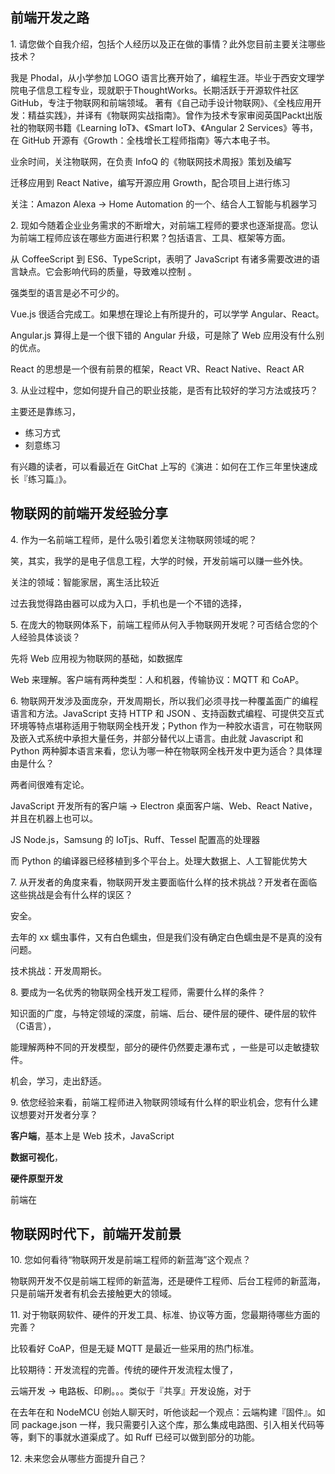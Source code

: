 前端开发之路
---

1. 请您做个自我介绍，包括个人经历以及正在做的事情？此外您目前主要关注哪些技术？

我是 Phodal，从小学参加 LOGO 语言比赛开始了，编程生涯。毕业于西安文理学院电子信息工程专业，现就职于ThoughtWorks。长期活跃于开源软件社区GitHub，专注于物联网和前端领域。 著有《自己动手设计物联网》、《全栈应用开发：精益实践》，并译有《物联网实战指南》。曾作为技术专家审阅英国Packt出版社的物联网书籍《Learning IoT》、《Smart IoT》、《Angular 2 Services》等书，在 GitHub 开源有《Growth：全栈增长工程师指南》等六本电子书。

业余时间，关注物联网，在负责 InfoQ 的《物联网技术周报》策划及编写

迁移应用到 React Native，编写开源应用 Growth，配合项目上进行练习

关注：Amazon Alexa -> Home Automation 的一个、结合人工智能与机器学习

2. 现如今随着企业业务需求的不断增大，对前端工程师的要求也逐渐提高。您认为前端工程师应该在哪些方面进行积累？包括语言、工具、框架等方面。

从 CoffeeScript 到 ES6、TypeScript，表明了 JavaScript 有诸多需要改进的语言缺点。它会影响代码的质量，导致难以控制 。

强类型的语言是必不可少的。

Vue.js 很适合完成工。如果想在理论上有所提升的，可以学学 Angular、React。

Angular.js 算得上是一个很下错的 Angular 升级，可是除了 Web 应用没有什么别的优点。

React 的思想是一个很有前景的框架，React VR、React Native、React AR

3. 从业过程中，您如何提升自己的职业技能，是否有比较好的学习方法或技巧？

主要还是靠练习，

 - 练习方式
 - 刻意练习
 
有兴趣的读者，可以看最近在 GitChat 上写的《演进：如何在工作三年里快速成长『练习篇』》。 

物联网的前端开发经验分享
---

4. 作为一名前端工程师，是什么吸引着您关注物联网领域的呢？

笑，其实，我学的是电子信息工程，大学的时候，开发前端可以赚一些外快。

关注的领域：智能家居，离生活比较近

过去我觉得路由器可以成为入口，手机也是一个不错的选择，

5. 在庞大的物联网体系下，前端工程师从何入手物联网开发呢？可否结合您的个人经验具体谈谈？

先将 Web 应用视为物联网的基础，如数据库

Web 来理解。客户端有两种类型：人和机器，传输协议：MQTT 和 CoAP。

6. 物联网开发涉及面庞杂，开发周期长，所以我们必须寻找一种覆盖面广的编程语言和方法。JavaScript 支持 HTTP 和 JSON 、支持函数式编程、可提供交互式环境等特点堪称适用于物联网全栈开发；Python 作为一种胶水语言，可在物联网及嵌入式系统中承担大量任务，并部分替代以上语言。由此就 Javascript 和 Python 两种脚本语言来看，您认为哪一种在物联网全栈开发中更为适合？具体理由是什么？

两者间很难有定论。

JavaScript 开发所有的客户端 -> Electron 桌面客户端、Web、React Native，并且在机器上也可以。

JS Node.js，Samsung 的 IoTjs、Ruff、Tessel 配置高的处理器

而 Python 的编译器已经移植到多个平台上。处理大数据上、人工智能优势大

7. 从开发者的角度来看，物联网开发主要面临什么样的技术挑战？开发者在面临这些挑战是会有什么样的误区？

安全。

去年的 xx 蠕虫事件，又有白色蠕虫，但是我们没有确定白色蠕虫是不是真的没有问题。

技术挑战：开发周期长。

8. 要成为一名优秀的物联网全栈开发工程师，需要什么样的条件？

知识面的广度，与特定领域的深度，前端、后台、硬件层的硬件、硬件层的软件（C语言），

能理解两种不同的开发模型，部分的硬件仍然要走瀑布式 ，一些是可以走敏捷软件。

机会，学习，走出舒适。

9. 依您经验来看，前端工程师进入物联网领域有什么样的职业机会，您有什么建议想要对开发者分享？

**客户端**，基本上是 Web 技术，JavaScript 

**数据可视化**，

**硬件原型开发**

前端在

物联网时代下，前端开发前景
---

10. 您如何看待“物联网开发是前端工程师的新蓝海”这个观点？

物联网开发不仅是前端工程师的新蓝海，还是硬件工程师、后台工程师的新蓝海，只是前端开发者有机会去接触更大的领域。

11. 对于物联网软件、硬件的开发工具、标准、协议等方面，您最期待哪些方面的完善？

比较看好 CoAP，但是无疑 MQTT 是最近一些采用的热门标准。

比较期待：开发流程的完善。传统的硬件开发流程太慢了，

云端开发 -> 电路板、印刷。。。类似于『共享』开发设施，对于

在去年在和 NodeMCU 创始人聊天时，听他谈起一个观点：云端构建『固件』。如同 package.json 一样，我只需要引入这个库，那么集成电路图、引入相关代码等等，剩下的事就水道渠成了。如 Ruff 已经可以做到部分的功能。

12. 未来您会从哪些方面提升自己？


